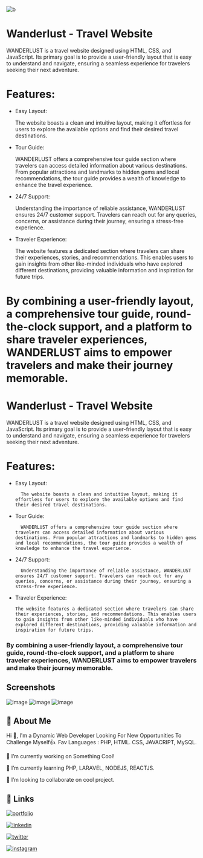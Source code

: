 

![b](https://github.com/mayurlavadiya/Wanderlust---Travel-Website/assets/100776003/8d316966-6439-46fc-b4ea-4f4b5073c840)


# Wanderlust - Travel Website

WANDERLUST is a travel website designed using HTML, CSS, and JavaScript. Its primary goal is to provide a user-friendly layout that is easy to understand and navigate, ensuring a seamless experience for travelers seeking their next adventure.

# Features:

* Easy Layout: 
        
    The website boasts a clean and intuitive layout, making it effortless for users to explore the available options and find their desired travel destinations.

* Tour Guide: 

    WANDERLUST offers a comprehensive tour guide section where travelers can access detailed information about various destinations. From popular attractions and landmarks to hidden gems and local recommendations, the tour guide provides a wealth of knowledge to enhance the travel experience.

* 24/7 Support: 

    Understanding the importance of reliable assistance, WANDERLUST ensures 24/7 customer support. Travelers can reach out for any queries, concerns, or assistance during their journey, ensuring a stress-free experience.

*   Traveler Experience: 

    The website features a dedicated section where travelers can share their experiences, stories, and recommendations. This enables users to gain insights from other like-minded individuals who have explored different destinations, providing valuable information and inspiration for future trips.

#   By combining a user-friendly layout, a comprehensive tour guide, round-the-clock support, and a platform to share traveler experiences, WANDERLUST aims to empower travelers and make their journey memorable.
# Wanderlust - Travel Website

WANDERLUST is a travel website designed using HTML, CSS, and JavaScript. Its primary goal is to provide a user-friendly layout that is easy to understand and navigate, ensuring a seamless experience for travelers seeking their next adventure.

# Features:

* Easy Layout: 
        
        The website boasts a clean and intuitive layout, making it effortless for users to explore the available options and find their desired travel destinations.

* Tour Guide: 

        WANDERLUST offers a comprehensive tour guide section where travelers can access detailed information about various destinations. From popular attractions and landmarks to hidden gems and local recommendations, the tour guide provides a wealth of knowledge to enhance the travel experience.

* 24/7 Support: 

        Understanding the importance of reliable assistance, WANDERLUST ensures 24/7 customer support. Travelers can reach out for any queries, concerns, or assistance during their journey, ensuring a stress-free experience.

*   Traveler Experience: 

        The website features a dedicated section where travelers can share their experiences, stories, and recommendations. This enables users to gain insights from other like-minded individuals who have explored different destinations, providing valuable information and inspiration for future trips.

###   By combining a user-friendly layout, a comprehensive tour guide, round-the-clock support, and a platform to share traveler experiences, WANDERLUST aims to empower travelers and make their journey memorable.
## Screenshots

![image](https://github.com/mayurlavadiya/Wanderlust---Travel-Website/assets/100776003/5584563b-c4d4-45f9-a2ca-d1f014f07522)
![image](https://github.com/mayurlavadiya/Wanderlust---Travel-Website/assets/100776003/e851744e-be5a-4881-9ba1-6e9b00792904)
![image](https://github.com/mayurlavadiya/Wanderlust---Travel-Website/assets/100776003/359a3738-fade-42f5-bc74-3ec456d58475)



## 🚀 About Me
Hi 👋, I'm a Dynamic Web Developer Looking For New Opportunities To Challenge Myself👍. Fav Languages : PHP, HTML. CSS, JAVACRIPT, MySQL.

🔭 I’m currently working on Something Cool!

🌱 I’m currently learning PHP, LARAVEL, NODEJS, REACTJS.

👯 I’m looking to collaborate on cool project.


## 🔗 Links
[![portfolio](https://img.shields.io/badge/my_portfolio-000?style=for-the-badge&logo=ko-fi&logoColor=white)](https://mayurlavadiya.dorik.io/)

[![linkedin](https://img.shields.io/badge/linkedin-0A66C2?style=for-the-badge&logo=linkedin&logoColor=white)](https://in.linkedin.com/in/mayurlavadiya)

[![twitter](https://img.shields.io/badge/twitter-1DA1F2?style=for-the-badge&logo=twitter&logoColor=white)](https://twitter.com/i/flow/login?redirect_after_login=%2FMayur_Lavadiya1)

[![instagram](https://img.shields.io/badge/instagram-405DE6?style=for-the-badge&logo=instagram&logoColor=white)](https://www.instagram.com/_mayur.lavadiya__/)
